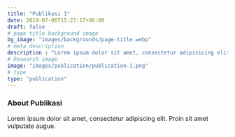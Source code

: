 ```yaml
---
title: "Publikasi 1"
date: 2019-07-06T15:27:17+06:00
draft: false
# page title background image
bg_image: "images/backgrounds/page-title.webp"
# meta description
description : "Lorem ipsum dolor sit amet, consectetur adipisicing elit, sed do eiusmod tempor incididunt ut labore. dolore magna aliqua. Ut enim ad minim veniam, quis nostrud."
# Research image
image: "images/publication/publication-1.png"
# type
type: "publication"
---
```


### About Publikasi

Lorem ipsum dolor sit amet, consectetur adipiscing elit. Proin sit amet vulputate augue.
